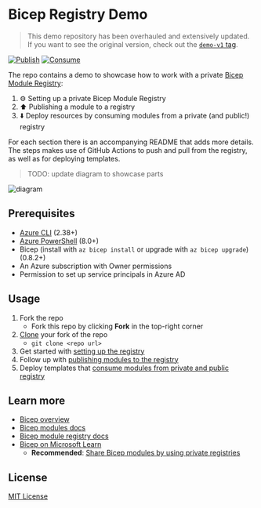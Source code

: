 # Bicep Registry Demo

> This demo repository has been overhauled and extensively updated. If you want to see the original version, check out the [`demo-v1` tag](https://github.com/matsest/bicep-registry-demo/tree/demo-v1).

[![Publish](https://github.com/matsest/bicep-registry-demo/actions/workflows/bicep-publish.yml/badge.svg)](https://github.com/matsest/bicep-registry-demo/actions/workflows/bicep-publish.yml)
[![Consume](https://github.com/matsest/bicep-registry-demo/actions/workflows/bicep-consume.yml/badge.svg)](https://github.com/matsest/bicep-registry-demo/actions/workflows/bicep-consume.yml)

The repo contains a demo to showcase how to work with a private [Bicep Module Registry](https://docs.microsoft.com/en-us/azure/azure-resource-manager/bicep/private-module-registry):

1. :gear: Setting up a private Bicep Module Registry
2. :arrow_up: Publishing a module to a registry
3. :arrow_down: Deploy resources by consuming modules from a private (and public!) registry

For each section there is an accompanying README that adds more details. The steps makes use of GitHub Actions to push and pull from the registry, as well as for deploying templates.

> TODO: update diagram to showcase parts

![diagram](static/diagram.png)

## Prerequisites

- [Azure CLI](https://docs.microsoft.com/en-us/cli/azure/install-azure-cli) (2.38+)
- [Azure PowerShell](https://docs.microsoft.com/en-us/powershell/azure/install-az-ps) (8.0+)
- Bicep (install with `az bicep install` or upgrade with `az bicep upgrade`) (0.8.2+)
- An Azure subscription with Owner permissions
- Permission to set up service principals in Azure AD

## Usage

1. Fork the repo
   - Fork this repo by clicking **Fork** in the top-right corner
2. [Clone](https://docs.github.com/en/repositories/creating-and-managing-repositories/cloning-a-repository#cloning-a-repository=) your fork of the repo
   - `git clone <repo url>`
3. Get started with [setting up the registry](./1-registry/README.md)
4. Follow up with [publishing modules to the registry](./2-publish/README.md)
5. Deploy templates that [consume modules from private and public registry](./3-consume/README.md)

## Learn more

- [Bicep overview](https://docs.microsoft.com/en-us/azure/azure-resource-manager/bicep/overview)
- [Bicep modules docs](https://docs.microsoft.com/en-us/azure/azure-resource-manager/bicep/modules)
- [Bicep module registry docs](https://docs.microsoft.com/en-us/azure/azure-resource-manager/bicep/private-module-registry)
- [Bicep on Microsoft Learn](https://docs.microsoft.com/en-us/azure/azure-resource-manager/bicep/learn-bicep)
  - **Recommended**: [Share Bicep modules by using private registries](https://docs.microsoft.com/en-us/learn/modules/share-bicep-modules-using-private-registries/)

## License

[MIT License](./LICENSE)
